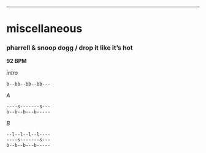 ---

# miscellaneous

### pharrell & snoop dogg / drop it like it’s hot

**92 BPM**

_intro_
```
b--bb--bb--bb---
```

_A_
```
----s-------s---
b--b--b---b-----
```

_B_
```
--l--l--l--l----
----s-------s---
b--b--b---b-----
```
